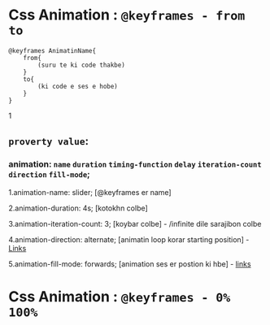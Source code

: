 # Css Animation : `@keyframes - from to`

    @keyframes AnimatinName{
        from{
            (suru te ki code thakbe)
        }
        to{
            (ki code e ses e hobe)
        }
    }

1

## `proverty value`:

### animation: `name` `duration` `timing-function` `delay` `iteration-count` `direction` `fill-mode`;

1.animation-name: slider; [@keyframes er name]

2.animation-duration: 4s; [kotokhn colbe]

3.animation-iteration-count: 3; [koybar colbe] - /infinite dile sarajibon colbe

4.animation-direction: alternate; [animatin loop korar starting position] - [Links](https://developer.mozilla.org/en-US/docs/Web/CSS/animation-direction)

5.animation-fill-mode: forwards; [animation ses er postion ki hbe] - [links](https://developer.mozilla.org/en-US/docs/Web/CSS/animation-fill-mode)

# Css Animation : `@keyframes - 0%  100%`
